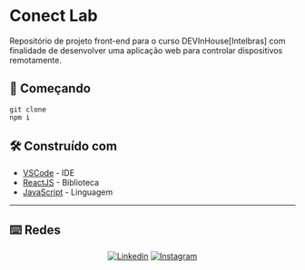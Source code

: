 # Conect Lab
Repositório de projeto front-end para o curso DEVInHouse[Intelbras] com finalidade de desenvolver uma aplicação web para controlar dispositivos remotamente.

## 🚀 Começando

```
git clone
npm i
```

## 🛠️ Construído com

* [VSCode](https://vscode.dev) - IDE
* [ReactJS](https://reactjs.org) - Biblioteca
* [JavaScript](https://www.javascript.com) - Linguagem
---

## ⌨️ Redes
<span align="center"> 

[![Linkedin](https://img.shields.io/badge/LinkedIn-0077B5?style=for-the-badge&logo=linkedin&logoColor=white)](https://www.linkedin.com/in/matheus-adriano-martins-665b78183/) [![Instagram](https://img.shields.io/badge/Instagram-E4405F?style=for-the-badge&logo=instagram&logoColor=white)](https://www.instagram.com/math.adr/)
 </span>
